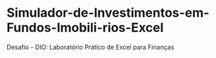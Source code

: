 # Simulador-de-Investimentos-em-Fundos-Imobili-rios-Excel
Desafio - DIO: Laboratório Prático de Excel para Finanças
